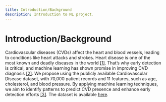 ```yaml
---
title: Introduction/Background
description: Introduction to ML project.
---
```

# Introduction/Background
Cardiovascular diseases (CVDs) affect the heart and blood vessels, leading to conditions like heart attacks and strokes. Heart disease is one of the most known and deadly diseases in the world [[1]](./references.md). That’s why early detection is critical, and machine learning has shown promise in improving CVD diagnosis [[2]](./references.md). We propose using the publicly available Cardiovascular Disease dataset, with 70,000 patient records and 11 features, such as age, cholesterol, and blood pressure. By applying machine learning techniques, we aim to identify patterns to predict CVD presence and enhance early detection efforts [[3]](./references.md). The dataset is available [here](https://www.kaggle.com/datasets/sulianova/cardiovascular-disease-dataset).

